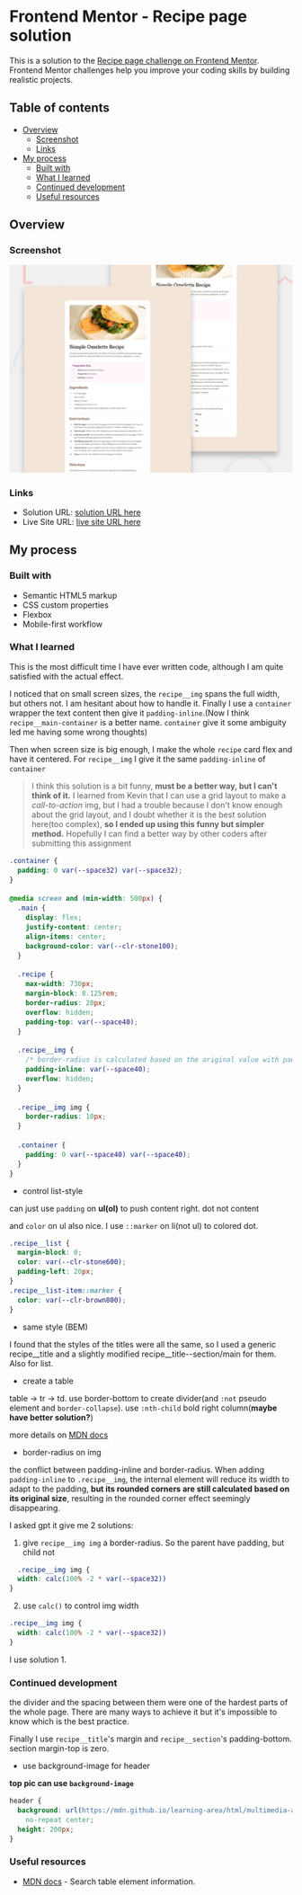 # Frontend Mentor - Recipe page solution

This is a solution to the [Recipe page challenge on Frontend Mentor](https://www.frontendmentor.io/challenges/recipe-page-KiTsR8QQKm). Frontend Mentor challenges help you improve your coding skills by building realistic projects.

## Table of contents

- [Overview](#overview)
  - [Screenshot](#screenshot)
  - [Links](#links)
- [My process](#my-process)
  - [Built with](#built-with)
  - [What I learned](#what-i-learned)
  - [Continued development](#continued-development)
  - [Useful resources](#useful-resources)

## Overview

### Screenshot

![preview](./preview.jpg)

### Links

- Solution URL: [solution URL here](https://github.com/coyoteshkw/frontend-mentor/tree/main/recipe-page-main)
- Live Site URL: [live site URL here](https://coyoteshkw.github.io/frontend-mentor/recipe-page-main/)

## My process

### Built with

- Semantic HTML5 markup
- CSS custom properties
- Flexbox
- Mobile-first workflow

### What I learned

This is the most difficult time I have ever written code, although I am quite satisfied with the actual effect.

I noticed that on small screen sizes, the `recipe__img` spans the full width, but others not. I am hesitant about how to handle it. Finally I use a `container` wrapper the text content then give it `padding-inline`.(Now I think `recipe__main-container` is a better name. `container` give it some ambiguity led me having some wrong thoughts)

Then when screen size is big enough, I make the whole `recipe` card flex and have it centered. For `recipe__img` I give it the same `padding-inline` of `container`

> I think this solution is a bit funny, **must be a better way, but I can't think of it.** I learned from Kevin that I can use a grid layout to make a *call-to-action* img, but I had a trouble because I don't know enough about the grid layout, and I doubt whether it is the best solution here(too complex), **so I ended up using this funny but simpler method.** Hopefully I can find a better way by other coders after submitting this assignment

```css
.container {
  padding: 0 var(--space32) var(--space32);
}

@media screen and (min-width: 500px) {
  .main {
    display: flex;
    justify-content: center;
    align-items: center;
    background-color: var(--clr-stone100);
  }

  .recipe {
    max-width: 730px;
    margin-block: 8.125rem;
    border-radius: 20px;
    overflow: hidden;
    padding-top: var(--space40);
  }

  .recipe__img {
    /* border-radius is calculated based on the original value with padding added */
    padding-inline: var(--space40);
    overflow: hidden;
  }

  .recipe__img img {
    border-radius: 10px;
  }

  .container {
    padding: 0 var(--space40) var(--space40);
  }
}
```

- control list-style

can just use `padding` on **ul(ol)** to push content right. dot not content

and `color` on ul also nice. I use `::marker` on li(not ul) to colored dot.

```css
.recipe__list {
  margin-block: 0;
  color: var(--clr-stone600);
  padding-left: 20px;
}
.recipe__list-item::marker {
  color: var(--clr-brown800);
}
```

- same style (BEM)

I found that the styles of the titles were all the same, so I used a generic recipe__title and a slightly modified recipe__title--section/main for them. Also for list.

- create a table

table -> tr -> td. use border-bottom to create divider(and `:not` pseudo element and `border-collapse`). use `:nth-child` bold right column(**maybe have better solution?**)

more details on [MDN docs](https://developer.mozilla.org/zh-CN/docs/Web/HTML/Element#表格内容)

- border-radius on img

the conflict between padding-inline and border-radius. When adding `padding-inline` to `.recipe__img`, the internal element will reduce its width to adapt to the padding, **but its rounded corners are still calculated based on its original size**, resulting in the rounded corner effect seemingly disappearing.

I asked gpt it give me 2 solutions:

1. give `recipe__img img` a border-radius. So the parent have padding, but child not

```css
  .recipe__img img {
  width: calc(100% -2 * var(--space32))
}
```

2. use `calc()` to control img width

  ```css
  .recipe__img img {
    width: calc(100% -2 * var(--space32))
  }
  ```

I use solution 1.

### Continued development

the divider and the spacing between them were one of the hardest parts of the whole page. There are many ways to achieve it but it's impossible to know which is the best practice.

Finally I use `recipe__title`'s margin and `recipe__section`'s padding-bottom. section margin-top is zero.

- use background-image for header

**top pic can use `background-image`**

```css
header {
  background: url(https://mdn.github.io/learning-area/html/multimedia-and-embedding/responsive-images/header.jpg)
    no-repeat center;
  height: 200px;
}
```

### Useful resources

- [MDN docs](https://developer.mozilla.org/zh-CN/docs/Web/HTML/Element#%E8%A1%A8%E6%A0%BC%E5%86%85%E5%AE%B9) - Search table element information.
